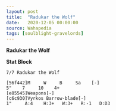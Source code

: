 ```yaml
---
layout: post
title:  "Radukar the Wolf"
date:   2020-12-05 00:00:00
source: Wahapedia
tags: [soulblight-gravelords]
---
```


**Radukar the Wolf**

**Stat Block**
```
7/7 Radukar the Wolf
```

```
[56f442]M     W     B     Sa    [-]
5"    7     10    4+    
[e85545]Weapons[-]
[c6c930]Vyrkos Barrow-blade[-]
1"     A:4    H:3+   W:3+   R:-1   D:D3  
```
    